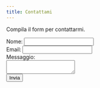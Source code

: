 ```yaml
---
title: Contattami
---
```


Compila il form per contattarmi.

<form action="https://formspree.io/f/mzzdgbdb" method="POST">
  <label>Nome: <input type="text" name="name" required></label><br>
  <label>Email: <input type="email" name="email" required></label><br>
  <label>Messaggio:<br><textarea name="message" required></textarea></label><br>
  <button type="submit">Invia</button>
</form>
